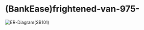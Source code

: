 # (BankEase)frightened-van-975-

![ER-Diagram(SB101)](https://user-images.githubusercontent.com/112858514/231597543-c0fab3a8-7d8e-4121-86f8-be62be4b0c71.png)
